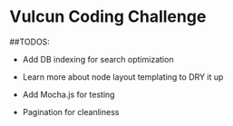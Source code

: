 # Vulcun Coding Challenge

##TODOS:

- Add DB indexing for search optimization

- Learn more about node layout templating to DRY it up

- Add Mocha.js for testing

- Pagination for cleanliness

